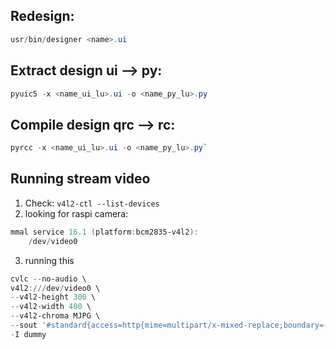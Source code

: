 ## Redesign:
```powershell
usr/bin/designer <name>.ui
```

## Extract design ui --> py:
```powershell
pyuic5 -x <name_ui_lu>.ui -o <name_py_lu>.py
```

## Compile design qrc --> rc:
```powershell
pyrcc -x <name_ui_lu>.ui -o <name_py_lu>.py`
```


## Running stream video
1. Check: `v4l2-ctl --list-devices`
2. looking for raspi camera:
```powershell
mmal service 16.1 (platform:bcm2835-v4l2):
	/dev/video0
```
3. running this
```powershell
cvlc --no-audio \
v4l2:///dev/video0 \
--v4l2-height 300 \
--v4l2-width 400 \
--v4l2-chroma MJPG \
--sout '#standard{access=http{mime=multipart/x-mixed-replace;boundary=--7b3cc56e5f51db803f790dad720ed50a},mux=mpjpeg,dst=:8555/}' \
-I dummy
```
